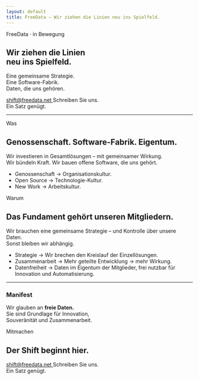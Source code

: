 ```yaml
---
layout: default
title: FreeData – Wir ziehen die Linien neu ins Spielfeld.
---
```


<section class="hero" aria-label="Einstieg">
  <div class="kicker">FreeData · in Bewegung</div>
  <h1>Wir ziehen die Linien <br> neu ins Spielfeld.</h1>
  <p class="lead">
  Eine gemeinsame Strategie.<br>Eine Software-Fabrik.<br>Daten, die uns gehören.</p>

  <div class="row">
    <a class="cta" href="mailto:shift@freedata.net?subject=Eigentum%20statt%20Miete%20%E2%80%93%20FreeData&body=Kurz%3A%20Warum%20ich%20dabei%20bin%3A%20">
      <span class="dot" aria-hidden="true"></span>
      <span>shift@freedata.net</span>
      <span class="caret" aria-hidden="true"></span>
    </a>
    <span class="tiny">Schreiben Sie uns.<br>Ein Satz genügt.</span>
  </div>
</section>

<hr class="divider"/>

<section class="grid" aria-label="Was und Warum">
  <div class="stack">
    <span class="label">Was</span>
    <h2>Genossenschaft. Software-Fabrik. Eigentum.</h2>
    <p>Wir investieren in Gesamtlösungen – mit gemeinsamer Wirkung.<br>Wir bündeln Kraft. Wir bauen offene Software, die <em>uns</em> gehört.</p>
    <ul class="bullets">
      <li>Genossenschaft → Organisationskultur.</li>
      <li>Open Source → Technologie-Kultur.</li>
      <li>New Work → Arbeitskultur.</li>
    </ul>
  </div>

  <div class="stack">
    <span class="label">Warum</span>
    <h2>Das Fundament gehört unseren Mitgliedern.</h2>
    <p>Wir brauchen eine gemeinsame Strategie – und Kontrolle über unsere Daten.<br>Sonst bleiben wir abhängig.</p>
    <ul class="bullets">
      <li>Strategie → Wir brechen den Kreislauf der Einzellösungen.</li>
      <li>Zusammenarbeit → Mehr geteilte Entwicklung → mehr Wirkung.</li>
      <li>Datenfreiheit → Daten im Eigentum der Mitglieder, frei nutzbar für Innovation und Automatisierung.</li>
    </ul>
  </div>
</section>

<hr class="divider"/>

<section class="grid" aria-label="Manifest und Einladung">
<div class="manifest">
  <h3>Manifest</h3>
  <p>Wir glauben an <strong>freie Daten.</strong><br>
  Sie sind Grundlage für Innovation,<br>Souveränität und Zusammenarbeit.</p>
</div>

  <div class="stack">
    <span class="label">Mitmachen</span>
    <h2>Der Shift beginnt hier.</h2>
     <div class="row">
        <a class="cta" href="mailto:shift@freedata.net?subject=Eigentum%20statt%20Miete%20%E2%80%93%20FreeData&body=Kurz%3A%20Warum%20ich%20dabei%20bin%3A%20">
        <span class="dot" aria-hidden="true"></span>
        <span>shift@freedata.net</span>
        <span class="caret" aria-hidden="true"></span>
        </a>
        <span class="tiny">Schreiben Sie uns.<br>Ein Satz genügt.</span>
    </div>

  </div>
</section>
